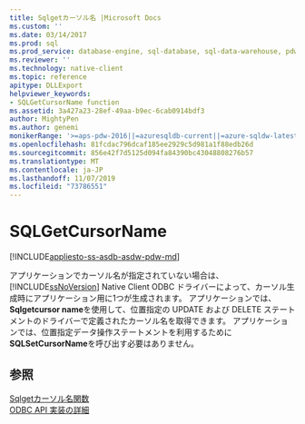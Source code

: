 ```yaml
---
title: Sqlgetカーソル名 |Microsoft Docs
ms.custom: ''
ms.date: 03/14/2017
ms.prod: sql
ms.prod_service: database-engine, sql-database, sql-data-warehouse, pdw
ms.reviewer: ''
ms.technology: native-client
ms.topic: reference
apitype: DLLExport
helpviewer_keywords:
- SQLGetCursorName function
ms.assetid: 3a427a23-28ef-49aa-b9ec-6cab0914bdf3
author: MightyPen
ms.author: genemi
monikerRange: '>=aps-pdw-2016||=azuresqldb-current||=azure-sqldw-latest||>=sql-server-2016||=sqlallproducts-allversions||>=sql-server-linux-2017||=azuresqldb-mi-current'
ms.openlocfilehash: 81fcdac796dcaf185ee2929c5d981a1f88edb26d
ms.sourcegitcommit: 856e42f7d5125d094fa84390bc43048808276b57
ms.translationtype: MT
ms.contentlocale: ja-JP
ms.lasthandoff: 11/07/2019
ms.locfileid: "73786551"
---
```

# <a name="sqlgetcursorname"></a>SQLGetCursorName
[!INCLUDE[appliesto-ss-asdb-asdw-pdw-md](../../includes/appliesto-ss-asdb-asdw-pdw-md.md)]

  アプリケーションでカーソル名が指定されていない場合は、[!INCLUDE[ssNoVersion](../../includes/ssnoversion-md.md)] Native Client ODBC ドライバーによって、カーソル生成時にアプリケーション用に1つが生成されます。 アプリケーションでは、 **Sqlgetcursor name**を使用して、位置指定の UPDATE および DELETE ステートメントのドライバーで定義されたカーソル名を取得できます。 アプリケーションでは、位置指定データ操作ステートメントを利用するために**SQLSetCursorName**を呼び出す必要はありません。  
  
## <a name="see-also"></a>参照  
 [Sqlgetカーソル名関数](https://go.microsoft.com/fwlink/?LinkId=59349)   
 [ODBC API 実装の詳細](../../relational-databases/native-client-odbc-api/odbc-api-implementation-details.md)  
  
  
